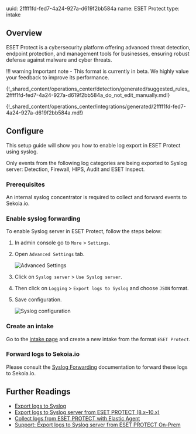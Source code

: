 uuid: 2ffff1fd-fed7-4a24-927a-d619f2bb584a
name: ESET Protect
type: intake

## Overview

ESET Protect is a cybersecurity platform offering advanced threat detection, endpoint protection, and management tools for businesses, ensuring robust defense against malware and cyber threats.

!!! warning
    Important note - This format is currently in beta. We highly value your feedback to improve its performance.

{!_shared_content/operations_center/detection/generated/suggested_rules_2ffff1fd-fed7-4a24-927a-d619f2bb584a_do_not_edit_manually.md!}

{!_shared_content/operations_center/integrations/generated/2ffff1fd-fed7-4a24-927a-d619f2bb584a.md!}

## Configure

This setup guide will show you how to enable log export in ESET Protect using syslog.

Only events from the following log categories are being exported to Syslog server: Detection, Firewall, HIPS, Audit and ESET Inspect.

### Prerequisites

An internal syslog concentrator is required to collect and forward events to Sekoia.io.

### Enable syslog forwarding
To enable Syslog server in ESET Protect, follow the steps below:

1. In admin console go to `More` > `Settings`.
2. Open `Advanced Settings` tab.

    ![Advanced Settings](/assets/instructions/eset_protect/enable_syslog_1.png)

3. Click on `Syslog server` > `Use Syslog server`.
4. Then click on `Logging` > `Export logs to Syslog` and choose `JSON` format.
5. Save configuration.

    ![Syslog configuration](/assets/instructions/eset_protect/enable_syslog_2.png)

### Create an intake

Go to the [intake page](https://app.sekoia.io/operations/intakes) and create a new intake from the format `ESET Protect`.

### Forward logs to Sekoia.io

Please consult the [Syslog Forwarding](../../../ingestion_methods/sekoiaio_forwarder/) documentation to forward these logs to Sekoia.io.

## Further Readings
- [Export logs to Syslog](https://help.eset.com/protect_admin/10.0/en-US/admin_server_settings_export_to_syslog.html)
- [Export logs to Syslog server from ESET PROTECT (8.x–10.x)](https://techcenter.eset.nl/en-US/kb/articles/export-logs-to-syslog-server-from-eset-protect-8x-10x)
- [Collect logs from ESET PROTECT with Elastic Agent](https://docs.elastic.co/integrations/eset_protect#to-collect-data-from-eset-protect-via-syslog-follow-the-below-steps)
- [Support: Export logs to Syslog server from ESET PROTECT On-Prem](https://support.eset.com/en/kb8022-export-logs-to-syslog-server-from-eset-protect)
